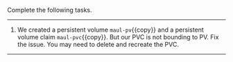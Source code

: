 Complete the following tasks.

---

1. We created a persistent volume `maul-pv`{{copy}} and a persistent volume claim `maul-pvc`{{copy}}. But our PVC is not bounding to PV. Fix the issue. You may need to delete and recreate the PVC.

---
<br/>
<br/>
